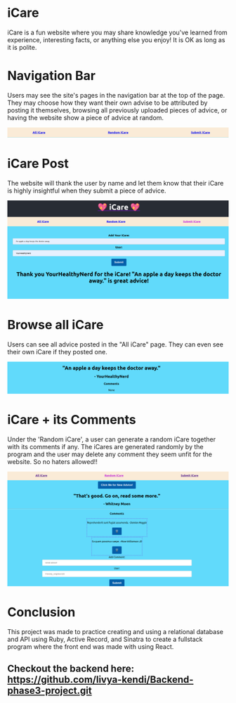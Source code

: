# iCare

iCare is a fun website where you may share knowledge you've learned from experience, interesting facts, or anything else you enjoy! It is OK as long as it is polite.

# Navigation Bar
Users may see the site's pages in the navigation bar at the top of the page. They may choose how they want their own advise to be attributed by posting it themselves, browsing all previously uploaded pieces of advice, or having the website show a piece of advice at random.


<img src='./Navbar.png' alt='NavBar' />

# iCare Post
The website will thank the user by name and let them know that their iCare is highly insightful when they submit a piece of advice.

<img src='./Post.png' alt='Posting' />

# Browse all iCare
Users can see all advice posted in the "All iCare" page. They can even see their own iCare if they posted one.

<img src='./Browse.png' alt='Browse' />

# iCare + its Comments
Under the 'Random iCare', a user can generate a random iCare together with its comments if any. The iCares are generated randomly by the program and the user may delete any comment they seem unfit for the website. So no haters allowed!!

<img src='./Comments.png' alt='Comments' />

# Conclusion
This project was made to practice creating and using a relational database and API using Ruby, Active Record, and Sinatra to create a fullstack program where the front end was made with using React.

## Checkout the backend here: https://github.com/livya-kendi/Backend-phase3-project.git